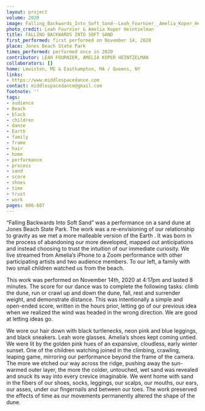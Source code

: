 ```yaml
---
layout: project
volume: 2020
image: Falling_Backwards_Into_Soft_Sand--Leah_Fournier__Amelia_Koper_Heintzelman.jpg
photo_credit: Leah Fournier & Amelia Koper Heintzelman
title: FALLING BACKWARDS INTO SOFT SAND
first_performed: first performed on November 14, 2020
place: Jones Beach State Park
times_performed: performed once in 2020
contributor: LEAH FOURNIER, AMELIA KOPER HEINTZELMAN
collaborators: []
home: Lewiston, ME & Easthampton, MA / Queens, NY
links:
- https://www.middlespacedance.com
contact: middlespacedance@gmail.com
footnote: ''
tags:
- audience
- Beach
- black
- children
- dance
- Earth
- family
- frame
- hair
- home
- performance
- process
- sand
- score
- shoes
- time
- trust
- work
pages: 606-607
---
```



“Falling Backwards Into Soft Sand” was a performance on a sand dune at Jones Beach State Park. The work was a re-envisioning of our relationship to gravity as we met a more malleable version of the Earth . It  was born in the process of abandoning our more developed, mapped out anticipations and instead choosing to trust the intuition of our immediate curiosity. We live streamed from Amelia’s iPhone to a Zoom performance with other participating artists and two audience members. To our left, a family with two small children watched us from the beach.

This work was performed on November 14th, 2020 at 4:17pm and lasted 8 minutes. The score for our dance was to complete the following tasks: climb the dune, run or crawl up and down the dune, fall, rest and surrender weight, and demonstrate distance. This was intentionally a simple and open-ended score, written in the hours prior, letting go of our previous idea when we realized the wind was headed in the wrong direction. We are good at letting ideas go. 

We wore our hair down with black turtlenecks, neon pink and blue leggings, and black sneakers. Leah wore glasses. Amelia’s shoes kept coming untied. We were lit by the golden pink hues of an expansive, cloudless, early winter sunset. One of the children watching joined in the climbing, crawling, leaping game, mirroring our performance beyond the frame of the camera. The more we etched our way across the ridge, pushing away the sun-warmed outer layer, the more the colder, untouched, wet sand was revealed and snuck its way into every crevice imaginable. We went home with sand in the fibers of our shoes, socks, leggings, our scalps, our mouths, our ears, our asses, under our fingernails and between our toes. The work preserved the effects of time as our movements permanently altered the shape of the dune.
